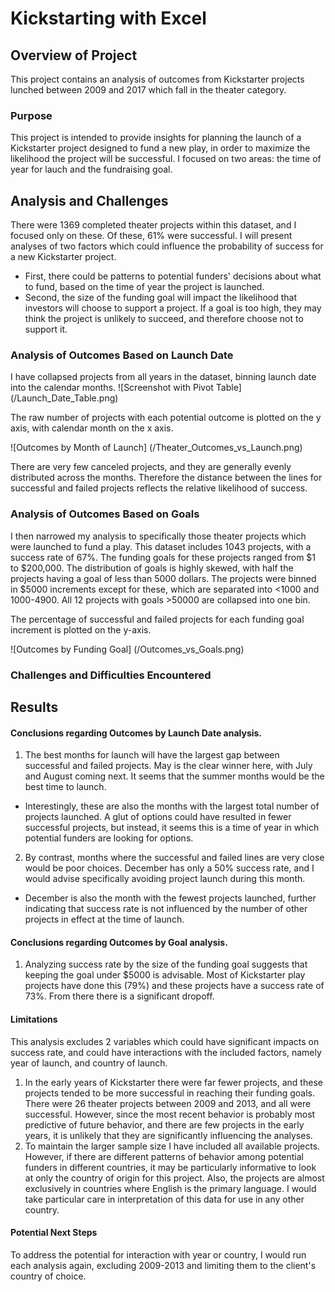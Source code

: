 # Kickstarting with Excel

## Overview of Project
This project contains an analysis of outcomes from Kickstarter projects lunched between 2009 and 2017 which fall in the theater category.

### Purpose
This project is intended to provide insights for planning the launch of a Kickstarter project designed to fund a new play, in order to maximize the likelihood the project will be successful. I focused on two areas: the time of year for lauch and the fundraising goal.

## Analysis and Challenges
There were 1369 completed theater projects within this dataset, and I focused only on these. Of these, 61% were successful. I will present analyses of two factors which could influence the probability of success for a new Kickstarter project. 
- First, there could be patterns to potential funders' decisions about what to fund, based on the time of year the project is launched.
- Second, the size of the funding goal will impact the likelihood that investors will choose to support a project. If a goal is too high, they may think the project is unlikely to succeed, and therefore choose not to support it.

### Analysis of Outcomes Based on Launch Date
I have collapsed projects from all years in the dataset, binning launch date into the calendar months. 
![Screenshot with Pivot Table] (/Launch_Date_Table.png)

The raw number of projects with each potential outcome is plotted on the y axis, with calendar month on the x axis. 

![Outcomes by Month of Launch] (/Theater_Outcomes_vs_Launch.png) 

There are very few canceled projects, and they are generally evenly distributed across the months. Therefore the distance between the lines for successful and failed projects reflects the relative likelihood of success.


### Analysis of Outcomes Based on Goals
I then narrowed my analysis to specifically those theater projects which were launched to fund a play. This dataset includes 1043 projects, with a success rate of 67%. The funding goals for these projects ranged from $1 to $200,000. The distribution of goals is highly skewed, with half the projects having a goal of less than 5000 dollars. The projects were binned in $5000 increments except for these, which are separated into <1000 and 1000-4900. All 12 projects with goals >50000 are collapsed into one bin. 

The percentage of successful and failed projects for each funding goal increment is plotted on the y-axis. 

![Outcomes by Funding Goal] (/Outcomes_vs_Goals.png)

### Challenges and Difficulties Encountered

## Results
#### Conclusions regarding Outcomes by Launch Date analysis.
1. The best months for launch will have the largest gap between successful and failed projects. May is the clear winner here, with July and August coming next. It seems that the summer months would be the best time to launch.
- Interestingly, these are also the months with the largest total number of projects launched. A glut of options could have resulted in fewer successful projects, but instead, it seems this is a time of year in which potential funders are looking for options. 

2. By contrast, months where the successful and failed lines are very close would be poor choices. December has only a 50% success rate, and I would advise specifically avoiding project launch during this month.
- December is also the month with the fewest projects launched, further indicating that success rate is not influenced by the number of other projects in effect at the time of launch. 

#### Conclusions regarding Outcomes by Goal analysis.
1. Analyzing success rate by the size of the funding goal suggests that keeping the goal under $5000 is advisable. Most of Kickstarter play projects have done this (79%) and these projects have a success rate of 73%. From there there is a significant dropoff. 

#### Limitations
This analysis excludes 2 variables which could have significant impacts on success rate, and could have interactions with the included factors, namely year of launch, and country of launch. 
1. In the early years of Kickstarter there were far fewer projects, and these projects tended to be more successful in reaching their funding goals. There were 26 theater projects between 2009 and 2013, and all were successful. However, since the most recent behavior is probably most predictive of future behavior, and there are few projects in the early years, it is unlikely that they are significantly influencing the analyses.
2. To maintain the larger sample size I have included all available projects. However, if there are different patterns of behavior among potential funders in different countries, it may be particularly informative to look at only the country of origin for this project. Also, the projects are almost exclusively in countries where English is the primary language. I would take particular care in interpretation of this data for use in any other country. 

#### Potential Next Steps
To address the potential for interaction with year or country, I would run each analysis again, excluding 2009-2013 and limiting them to the client's country of choice. 

